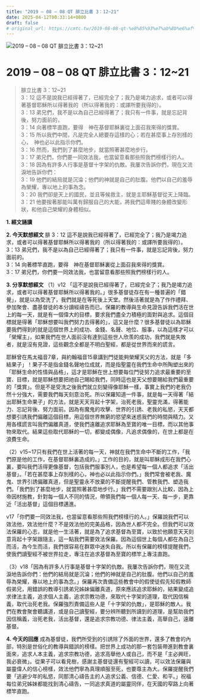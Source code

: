 ```yaml
---
title: "2019 – 08 – 08 QT 腓立比書 3：12~21"
date: 2025-04-12T00:33:14+0800
draft: false
# original_url: https://cmtc.tw/2019-08-08-qt-%e8%85%93%e7%ab%8b%e6%af%94%e6%9b%b8-3%ef%bc%9a1221
---
```


![2019 – 08 – 08 QT 腓立比書 3：12\~21](/images/qt.jpg   "2019 – 08 – 08 QT 腓立比書 3：12\~21")

# 2019 – 08 – 08 QT 腓立比書 3：12\~21

> 腓立比書 3：12\~21  
> 3：12 這不是說我已經得著了，已經完全了；我乃是竭力追求，或者可以得著基督耶穌所以得著我的（所以得著我的：或譯所要我得的）。  
> 3：13 弟兄們，我不是以為自己已經得著了；我只有一件事，就是忘記背後，努力面前的，  
> 3：14 向著標竿直跑，要得　神在基督耶穌裏從上面召我來得的獎賞。  
> 3：15 所以我們中間，凡是完全人總要存這樣的心；若在甚麼事上存別樣的心，　神也必以此指示你們。  
> 3：16 然而，我們到了甚麼地步，就當照著甚麼地步行。  
> 3：17 弟兄們，你們要一同效法我，也當留意看那些照我們榜樣行的人。  
> 3：18 因為有許多人行事是基督十字架的仇敵。我屢次告訴你們，現在又流淚地告訴你們：  
> 3：19 他們的結局就是沉淪；他們的神就是自己的肚腹。他們以自己的羞辱為榮耀，專以地上的事為念。  
> 3：20 我們卻是天上的國民，並且等候救主，就是主耶穌基督從天上降臨。  
> 3：21 他要按著那能叫萬有歸服自己的大能，將我們這卑賤的身體改變形狀，和他自己榮耀的身體相似。

**1. 經文誦讀**

**2.  今天默想經文**
腓 3：12 這不是說我已經得著了，已經完全了；我乃是竭力追求，或者可以得著基督耶穌所以得著我的（所以得著我的：或譯所要我得的）。  
3：13 弟兄們，我不是以為自己已經得著了；我只有一件事，就是忘記背後，努力面前的。  
3：14 向著標竿直跑，要得　神在基督耶穌裏從上面召我來得的獎賞。  
3：17 弟兄們，你們要一同效法我，也當留意看那些照我們榜樣行的人。

**3. 分享默想經文**
（1）v12 「這不是說我已經得著了，已經完全了；我乃是竭力追求，或者可以得著基督耶穌所以得著我的。」很多基督徒存在有一種普遍的「錯覺」，就是以為受洗了，我們就是在等死後上天堂。然後活著就是為了作作禮拜、參加聚會、盡基督徒的本分讀經禱告而已。保羅的教導與生命見證告訴我們活在世上的每一天，就是有一個偉大的目標，要求我們盡全力積極的面對與追求。這個目標就是得著「耶穌想要叫我們努力去得著的」，這又是什麼？很多基督徒以為耶穌要我們得到的就是這個世界上的成功、金錢、名聲、地位、服事，以為這樣才可以「榮耀主」，如果我們在世人面前沒有達到這些世人欣羡的成功，我們就是失敗者，就是沒有見證，這些觀念全都是不明白聖經，都是從世界而來的謊言。

耶穌曾在馬太福音7章，與約翰福音15章講到門徒能夠榮耀天父的方法，就是「多結果子」！果子不是指金錢名聲地位成就，而是指聖靈在我們生命中所陶塑出來的「耶穌生命的性情與品格」，這才是耶穌在世上想要每位門徒努力追求最重要的至寶、目標，就是耶穌想要把祂自己賜給我們，同時這也是天父想要賜給我們最重要的「獎賞」。但是不是受洗之後我們就立刻變得像耶穌一樣，事實上我們的老我仍然十分強大，需要我們每天刻意治死。所以保羅知道一件事，就是每一天得著「結出耶穌生命果子」的方法，就是天天背起十字架，治死老我，聖靈充滿，得著能力、忘記背後、努力面前。因為有魔鬼的攻擊、世界的引誘、老我的私慾，天天都想要引誘我們偏離這個目標，用這個世界無窮的慾望來迷惑我們的時間與精力。又用各樣謊言叫我們偏離真道，使我們遠離追求耶穌為至寶的唯一目標，而以其他事物來取代。結果這些取代耶穌的一切，都變成偶像，凡追求偶像的，在世上都是在浪費生命。

（2）v15\~17只有我們在世上活著的每一天，神就在我們生命中不斷的工作，「我們原是他的工作，在基督耶穌裏造成的。」工作的目的，就是叫耶穌成形在我們心裏，要叫我們活得更像基督，包括我們服事別人，也是希望每一個人都追求「活出基督」。「若在甚麼事上存別樣的心，神也必以此指示你們。」我們常會被老我、魔鬼、世界引誘偏離真道，但是聖靈永不放棄的不斷提醒我們、管教我們、塑造我們。「我們到了甚麼地步，就當照著甚麼地步行。」我們不需要跟別人比較，因為上帝因材施教，針對每一個人不同的情況，帶領我們每一個人每一天、每一步，更靠近「活出基督」這個目標邁進。

v17「你們要一同效法我，也當留意看那些照我們榜樣行的人。」保羅說我們可以效法他，效法他什麼？不是效法他的完美品格，因為世人都不完全。但我們可以效法保羅的心志，就是他一生活著，就是為了追求基督為至寶，以致於他願意天天刻意背起十字架跟隨主，這一點我們需要效法保羅。因為這個世上每個人都在為自己而活，為今生而活，我們很容易在群眾中迷失自我。所以有保羅的榜樣提醒我們，使我們讀聖經不被世界拉走，專注在追求基督為至寶的標竿上專注直跑。

（3）v18「因為有許多人行事是基督十字架的仇敵。我屢次告訴你們，現在又流淚地告訴你們：他們的結局就是沉淪；他們的神就是自己的肚腹。他們以自己的羞辱為榮耀，專以地上的事為念。」保羅再次責備這些教會中的假使徒假先知假教師假弟兄，用錯誤的教導引誘弟兄姊妹偏離真道，原來應該追求耶穌的，結果變成追求律法主義，追求個人主義，追求宗教功德，來取代十字架的道理，取代因信稱義，取代治死老我。保羅強烈責備這些人是「十字架的仇敵」，是耶穌的敵人。我們在教會聚會聽講道，或是自己讀聖經，要分辨所聽到所讀到的道理，是幫助我們因信稱義，治死老我，活出基督，還是追求宗教功德、律法主義，高舉自己，遠離基督。

**4. 今天的回應**
成為基督徒，我們所受到的引誘除了外面的世界，還多了教會的內部，特別是世俗化的教導與錯誤的榜樣。把世界上成功的那一套包裝帶進到教會裏面來，追求人本主義，追求宗教功德，追求高舉他人或自己，而不是「主必興旺，我必衰微」。從果子可以看見樹，感謝主基督徒還有聖經可以讀，可以效法保羅與屬靈偉人的信心榜樣，效法他們寧為真理順服至死，也要尊主為大。保羅提醒我們要「逃避少年的私慾，同那清心禱告主的人追求公義、信德、仁愛、和平。」祝福每位弟兄姊妹都能找到清心禱告，一同追求真道的屬靈同伴，在天國的窄路上向著標竿直跑。
